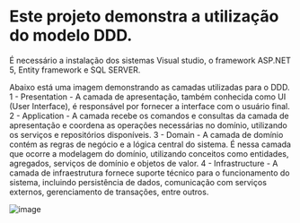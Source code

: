 # Este projeto demonstra a utilização do modelo DDD. 
É necessário a instalação dos sistemas Visual studio, o framework ASP.NET 5, Entity framework e SQL SERVER.

Abaixo está uma imagem demonstrando as camadas utilizadas para o DDD. 
1 - Presentation - A camada de apresentação, também conhecida como UI (User Interface), é responsável por fornecer a interface com o usuário final. 
2 - Application - A camada recebe os comandos e consultas da camada de apresentação e coordena as operações necessárias no domínio, utilizando os serviços e repositórios disponíveis.
3 - Domain - A camada de domínio contém as regras de negócio e a lógica central do sistema. É nessa camada que ocorre a modelagem do domínio, utilizando conceitos como entidades, agregados, serviços de domínio e objetos de valor.
4 - Infrastructure - A camada de infraestrutura fornece suporte técnico para o funcionamento do sistema, incluindo persistência de dados, comunicação com serviços externos, gerenciamento de transações, entre outros.

![image](https://github.com/GuilhermeSoranzo/ProjetoModeloDDD/assets/49209511/02b736a1-2f14-49c4-a563-7fcc2c9282cd)
